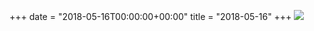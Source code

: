 +++
date = "2018-05-16T00:00:00+00:00"
title = "2018-05-16"
+++
<img class="img-fluid" src="/2018-05-16.jpg" />
